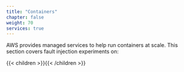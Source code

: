 ```yaml
---
title: "Containers"
chapter: false
weight: 70
services: true
---
```


AWS provides managed services to help run containers at scale. This section covers fault injection experiments on:

{{< children >}}{{< /children >}}


